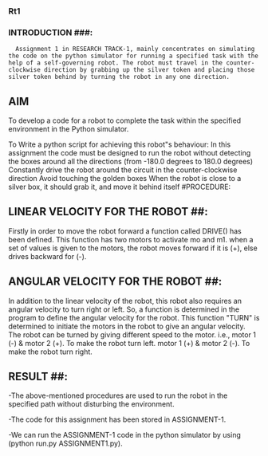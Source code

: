 ### Rt1 ###
### INTRODUCTION ###: 
      Assignment 1 in RESEARCH TRACK-1, mainly concentrates on simulating the code on the python simulator for running a specified task with the help of a self-governing robot. The robot must travel in the counter-clockwise direction by grabbing up the silver token and placing those silver token behind by turning the robot in any one direction.

## AIM ##
To develop a code for a robot to complete the task within the specified environment in the Python simulator. 

To Write a python script for achieving this robot"s behaviour:
 In this assignment the code must be designed to run the robot without detecting the boxes around all the directions (from -180.0 degrees to 180.0 degrees)
Constantly drive the robot around the circuit in the counter-clockwise direction
Avoid touching the golden boxes
When the robot is close to a silver box, it should grab it, and move it behind itself #PROCEDURE:
## LINEAR VELOCITY FOR THE ROBOT ##:
Firstly in order to move the robot forward a function called DRIVE() has been defined. This function has two motors to activate mo and m1. when a set of values is given to the motors, the robot moves forward if it is (+), else drives backward for (-).

## ANGULAR VELOCITY FOR THE ROBOT ##:
In addition to the linear velocity of the robot, this robot also requires an angular velocity to turn right or left. So, a function is determined in the program to define the angular velocity for the robot. This function "TURN" is determined to initiate the motors in the robot to give an angular velocity. The robot can be turned by giving different speed to the motor. i.e., motor 1 (-) & motor 2 (+). To make the robot turn left. motor 1 (+) & motor 2 (-). To make the robot turn right.


 ## RESULT ##:
-The above-mentioned procedures are used to run the robot in the specified path without disturbing the environment.

-The code for this assignment has been stored in ASSIGNMENT-1.

-We can run the ASSIGNMENT-1 code in the python simulator by using (python run.py ASSIGNMENT1.py).


